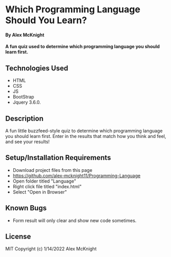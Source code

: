 # Which Programming Language Should You Learn?

#### By Alex McKnight

#### A fun quiz used to determine which programming language you should learn first.

## Technologies Used

* HTML
* CSS
* JS
* BootStrap
* Jquery 3.6.0.

## Description

A fun little buzzfeed-style quiz to determine which programming language you should learn first. Enter in the results that match how you think and feel, and see your results!

## Setup/Installation Requirements

* Download project files from this page
* https://github.com/alex-mcknight11/Programming-Language
* Open folder titled "Language"
* Right click file titled "index.html"
* Select "Open in Browser"

## Known Bugs

* Form result will only clear and show new code sometimes. 

## License

MIT Copyright (c) 1/14/2022 Alex McKnight